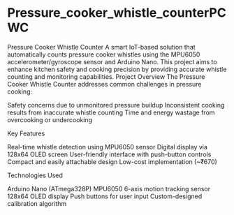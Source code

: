# Pressure_cooker_whistle_counterPCWC
Pressure Cooker Whistle Counter
A smart IoT-based solution that automatically counts pressure cooker whistles using the MPU6050 accelerometer/gyroscope sensor and Arduino Nano. This project aims to enhance kitchen safety and cooking precision by providing accurate whistle counting and monitoring capabilities.
Project Overview
The Pressure Cooker Whistle Counter addresses common challenges in pressure cooking:

Safety concerns due to unmonitored pressure buildup
Inconsistent cooking results from inaccurate whistle counting
Time and energy wastage from overcooking or undercooking

Key Features

Real-time whistle detection using MPU6050 sensor
Digital display via 128x64 OLED screen
User-friendly interface with push-button controls
Compact and easily attachable design
Low-cost implementation (~₹670)

Technologies Used

Arduino Nano (ATmega328P)
MPU6050 6-axis motion tracking sensor
128x64 OLED display
Push buttons for user input
Custom-designed calibration algorithm
